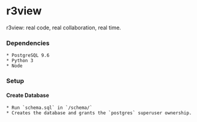 # r3view
r3view: real code, real collaboration, real time.


### Dependencies
    * PostgreSQL 9.6
    * Python 3
    * Node

### Setup


#### Create Database
    * Run `schema.sql` in `/schema/`
    * Creates the database and grants the `postgres` superuser ownership.
